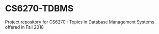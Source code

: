 # CS6270-TDBMS
Project repository for CS6270 : Topics in Database Management Systems offered in Fall 2018
